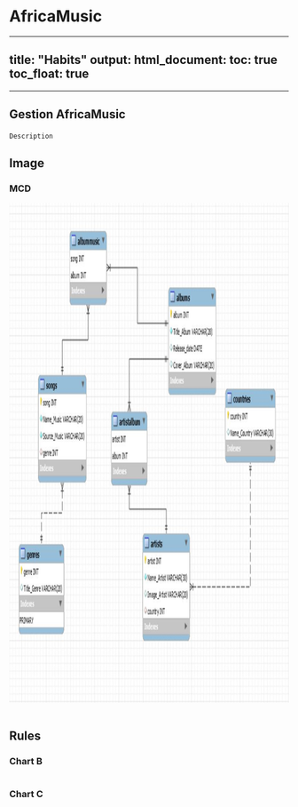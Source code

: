 # AfricaMusic


---
title: "Habits"
output:
html_document:
toc: true
toc_float: true
---

---
 Gestion AfricaMusic
---
```{r setup, include=FALSE}
Description
```
Image
--------------------------------------------------
### MCD
<img src="MCD.JPG" witdth="900" height="900"></img>
```{r}
```
Rules
--------------------------------------------------
### Chart B
```{r}

```
### Chart C
```{r}
```


